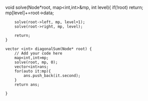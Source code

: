  void solve(Node*root, map<int,int>&mp, int level){
        if(!root) return;
        mp[level]+=root->data;
        
        solve(root->left, mp, level+1);
        solve(root->right, mp, level);
        
        return;
    }
    
    vector <int> diagonalSum(Node* root) {
        // Add your code here
        map<int,int>mp;
        solve(root, mp, 0);
        vector<int>ans;
        for(auto it:mp){
            ans.push_back(it.second);
        }
        return ans;
        
    }
